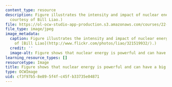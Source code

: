 ```yaml
---
content_type: resource
description: Figure illustrates the intensity and impact of nuclear energy. (Photo
  courtesy of Bill Liao.)
file: https://ol-ocw-studio-app-production.s3.amazonaws.com/courses/22-091-nuclear-reactor-safety-spring-2008/cf3f97b58e895f4fc45fb33735e04871_22-091s08.jpg
file_type: image/jpeg
image_metadata:
  caption: Figure illustrates the intensity and impact of nuclear energy. (Photo courtesy
    of [Bill Liao](http://www.flickr.com/photos/liao/321519932/).)
  credit: ''
  image-alt: Figure shows that nuclear energy is powerful and can have a big impact.
learning_resource_types: []
resourcetype: Image
title: Figure shows that nuclear energy is powerful and can have a big impact
type: OCWImage
uid: cf3f97b5-8e89-5f4f-c45f-b33735e04871
---
```

